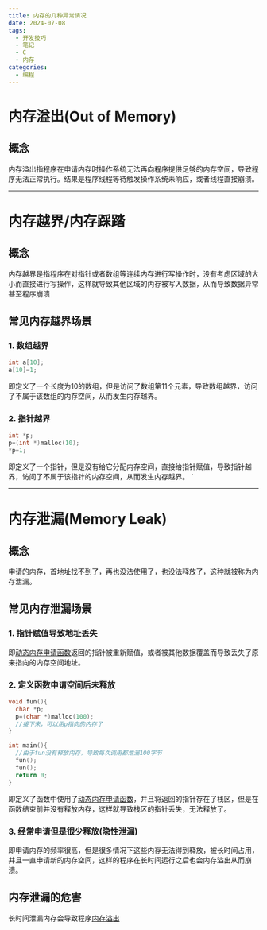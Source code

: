 ```yaml
---
title: 内存的几种异常情况
date: 2024-07-08
tags:
  - 开发技巧
  - 笔记
  - C
  - 内存
categories:
  - 编程
---
```


# 内存溢出(Out of Memory)

## 概念

内存溢出指程序在申请内存时操作系统无法再向程序提供足够的内存空间，导致程序无法正常执行。结果是程序线程等待触发操作系统未响应，或者线程直接崩溃。

---

# 内存越界/内存踩踏

## 概念

内存越界是指程序在对指针或者数组等连续内存进行写操作时，没有考虑区域的大小而直接进行写操作，这样就导致其他区域的内存被写入数据，从而导致数据异常甚至程序崩溃

## 常见内存越界场景

### 1. 数组越界

```C
int a[10];
a[10]=1;
```

即定义了一个长度为10的数组，但是访问了数组第11个元素，导致数组越界，访问了不属于该数组的内存空间，从而发生内存越界。

### 2. 指针越界

```C
int *p;
p=(int *)malloc(10);
*p=1;
```
  
即定义了一个指针，但是没有给它分配内存空间，直接给指针赋值，导致指针越界，访问了不属于该指针的内存空间，从而发生内存越界。
`

---

# 内存泄漏(Memory Leak)

## 概念

申请的内存，首地址找不到了，再也没法使用了，也没法释放了，这种就被称为内存泄漏。


## 常见内存泄漏场景


### 1. 指针赋值导致地址丢失

即[动态内存申请函数](https://zaiyuyou.github.io/2024/07/03/2024-7-4-02/)返回的指针被重新赋值，或者被其他数据覆盖而导致丢失了原来指向的内存空间地址。


### 2. 定义函数申请空间后未释放

```C
void fun(){
  char *p;
  p=(char *)malloc(100);
  //接下来，可以用p指向的内存了
}

int main(){
  //由于fun没有释放内存，导致每次调用都泄漏100字节
  fun();
  fun();
  return 0;
}

```

即定义了函数中使用了[动态内存申请函数](https:zaiyuyou.github.io/2024-7-4-02)，并且将返回的指针存在了栈区，但是在函数结束前并没有释放内存，这样就导致栈区的指针丢失，无法释放了。

### 3. 经常申请但是很少释放(隐性泄漏)

即申请内存的频率很高，但是很多情况下这些内存无法得到释放，被长时间占用，并且一直申请新的内存空间，这样的程序在长时间运行之后也会内存溢出从而崩溃。

## 内存泄漏的危害
长时间泄漏内存会导致程序[内存溢出](#内存溢出out-of-memory)